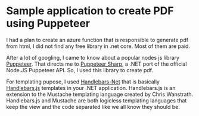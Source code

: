 # Sample application to create PDF using Puppeteer

I had a plan to create an azure function that is responsible to generate pdf from html, I did not find any free library in .net core. Most of them are paid.

After a lot of googling, I came to know about a popular nodes js library [Puppeteer](https://github.com/puppeteer/puppeteer). That directs me to [Puppeteer Sharp](https://www.puppeteersharp.com/), a .NET port of the official Node.JS Puppeteer API. So, I used this library to create pdf.

For templating pupose, I used [Handlebars-Net](https://github.com/Handlebars-Net/Handlebars.Net) that is basically [Handlebars.js](https://handlebarsjs.com/guide/) templates in your .NET application. Handlebars.js is an extension to the Mustache templating language created by Chris Wanstrath. Handlebars.js and Mustache are both logicless templating languages that keep the view and the code separated like we all know they should be.


